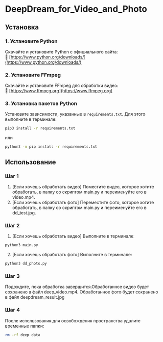 # DeepDream_for_Video_and_Photo


## Установка

### 1. Установите Python

Скачайте и установите Python с официального сайта:  
🔗 [https://www.python.org/downloads/](https://www.python.org/downloads/)

### 2. Установите FFmpeg

Скачайте и установите FFmpeg для обработки видео:  
🔗 [https://www.ffmpeg.org](https://www.ffmpeg.org)

### 3. Установка пакетов Python

Установите зависимости, указанные в `requirements.txt`. Для этого выполните в терминале:

```bash
pip3 install -r requirements.txt
```
или

```bash
python3 -m pip install -r requirements.txt
```

## Использование

### Шаг 1
1. [Если хочешь обработать видео] 
Поместите видео, которое хотите обработать, в папку со скриптом main.py и переименуйте его в video.mp4.
2. [Если хочешь обработать фото]
Переместите фото, которое хотите обработать, в папку со скриптом main.py и переименуйте его в dd_test.jpg.

### Шаг 2
1. [Если хочешь обработать видео] 
Выполните в терминале:
```bash
python3 main.py
```
2. [Если хочешь обработать фото]
Выполните в терминале:
```bash
python3 dd_photo.py
```
### Шаг 3
Подождите, пока обработка завершится.Обработанное видео будет сохранено в файл deep_video.mp4. Обработанное фото будет сохранено в файл deepdream_result.jpg

### Шаг 4
После использования для освобождения пространства удалите временные папки:
```bash
rm -rf deep data
```

